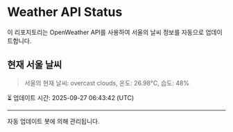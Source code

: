 
# Weather API Status

이 리포지토리는 OpenWeather API를 사용하여 서울의 날씨 정보를 자동으로 업데이트합니다.

## 현재 서울 날씨
> 서울의 현재 날씨: overcast clouds, 온도: 26.98°C, 습도: 48%

⏳ 업데이트 시간: 2025-09-27 06:43:42 (UTC)

---
자동 업데이트 봇에 의해 관리됩니다.
